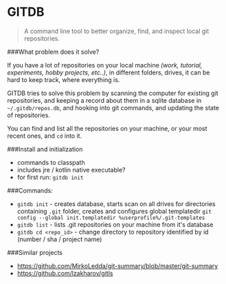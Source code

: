 # GITDB

> A command line tool to better organize, find, and inspect local git repositories.

###What problem does it solve?

If you have a lot of repositories on your local machine _(work, tutorial, experiments, hobby projects, etc..)_, in different folders, drives,
it can be hard to keep track, where everything is.

GITDB tries to solve this problem by scanning the computer for existing git repositories, and keeping a record about them in a sqlite database
in `~/.gitdb/repos.db`, and hooking into git commands, and updating the state of repositories.

You can find and list all the repositories on your machine, or your most recent ones, and `cd` into it.

###Install and initialization

- commands to classpath
- includes jre / kotlin native executable?
- for first run: `gitdb init`

###Commands:

- `gitdb init` - creates database, starts scan on all drives for directories containing `.git` folder,
creates and configures global templatedir `git config --global init.templatedir %userprofile%/.git-templates`
- `gitdb list` - lists .git repositories on your machine from it's database
- `gitdb cd <repo_id>` - change directory to repository identified by id (number / sha / project name)

###Similar projects

- https://github.com/MirkoLedda/git-summary/blob/master/git-summary
- https://github.com/lzakharov/gitls
